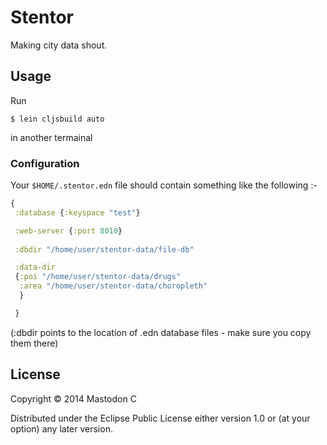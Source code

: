 # Stentor

Making city data shout.

## Usage

Run

```
$ lein cljsbuild auto
```

in another termainal

### Configuration

Your `$HOME/.stentor.edn` file should contain something like the following :-

```clojure
{
 :database {:keyspace "test"}

 :web-server {:port 8010}
 
 :dbdir "/home/user/stentor-data/file-db"

 :data-dir
 {:poi "/home/user/stentor-data/drugs"
  :area "/home/user/stentor-data/choropleth"
  }

 }
```
(:dbdir points to the location of .edn database files - make sure you copy them there)

## License

Copyright © 2014 Mastodon C

Distributed under the Eclipse Public License either version 1.0 or (at
your option) any later version.

